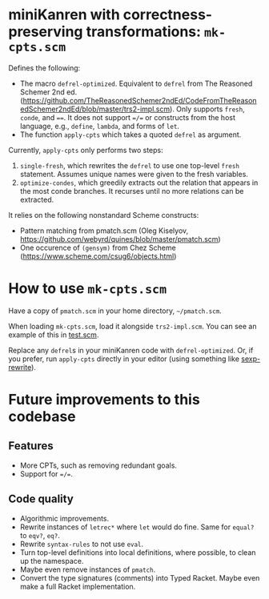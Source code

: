 # miniKanren with correctness-preserving transformations: `mk-cpts.scm`

Defines the following:
* The macro `defrel-optimized`. Equivalent to `defrel` from The Reasoned Schemer 2nd ed. (https://github.com/TheReasonedSchemer2ndEd/CodeFromTheReasonedSchemer2ndEd/blob/master/trs2-impl.scm). Only supports `fresh`, `conde`, and `==`. It does not support `=/=` or constructs from the host language, e.g., `define`, `lambda`, and forms of `let`.
* The function `apply-cpts` which takes a quoted `defrel` as argument.

Currently, `apply-cpts` only performs two steps:
1. `single-fresh`, which rewrites the `defrel` to use one top-level `fresh` statement. Assumes unique names were given to the fresh variables.
2. `optimize-condes`, which greedily extracts out the relation that appears in the most conde branches. It recurses until no more relations can be extracted.

It relies on the following nonstandard Scheme constructs:
* Pattern matching from pmatch.scm (Oleg Kiselyov, https://github.com/webyrd/quines/blob/master/pmatch.scm)
* One occurence of `(gensym)` from Chez Scheme (https://www.scheme.com/csug6/objects.html)

# How to use `mk-cpts.scm`
Have a copy of `pmatch.scm` in your home directory, `~/pmatch.scm`.

When loading `mk-cpts.scm`, load it alongside `trs2-impl.scm`. You can see an example of this in [test.scm](test.scm).

Replace any `defrel`s in your miniKanren code with `defrel-optimized`. Or, if you prefer, run `apply-cpts` directly in your editor (using something like [sexp-rewrite](https://github.com/rmculpepper/sexp-rewrite)).

# Future improvements to this codebase
## Features
* More CPTs, such as removing redundant goals.
* Support for `=/=`.

## Code quality
* Algorithmic improvements.
* Rewrite instances of `letrec*` where `let` would do fine. Same for `equal?` to `eqv?`, `eq?`.
* Rewrite `syntax-rules` to not use `eval`.
* Turn top-level definitions into local definitions, where possible, to clean up the namespace.
* Maybe even remove instances of `pmatch`.
* Convert the type signatures (comments) into Typed Racket. Maybe even make a full Racket implementation.